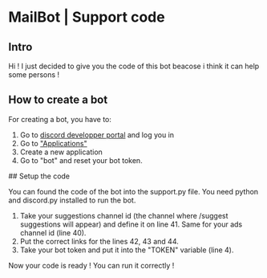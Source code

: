 # MailBot | Support code 

## Intro 

Hi ! I just decided to give you the code of this bot beacose i think it can help some persons !

## How to create a bot

For creating a bot, you have to:

1. Go to [discord developper portal](https://discord.dev) and log you in
2. Go to ["Applications"](https://discord.com/developers/applications)
3. Create a new application
4. Go to "bot" and reset your bot token.

## Setup the code

You can found the code of the bot into the support.py file. You need python and discord.py installed to run the bot.

1. Take your suggestions channel id (the channel where /suggest suggestions will appear) and define it on line 41. Same for your ads channel id (line 40).
2. Put the correct links for the lines 42, 43 and 44.
3. Take your bot token and put it into the "TOKEN" variable (line 4).

Now your code is ready ! You can run it correctly !
